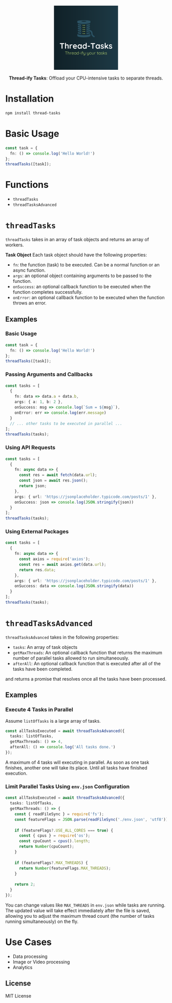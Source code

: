 <p align="center">
<img src="./logo.png" width="200" height="200" alt="Codeium Logo" >
</p>
<p align="center">
<b>Thread-ify Tasks</b>: Offload your CPU-intensive tasks to separate threads.
</p>

# Installation
```bash
npm install thread-tasks
```
# Basic Usage
```typescript
const task = {
  fn: () => console.log('Hello World!')
};
threadTasks([task]);
```


# Functions
- `threadTasks`
- `threadTasksAdvanced`

# `threadTasks`
`threadTasks` takes in an array of task objects and returns an array of workers.

**Task Object**
Each task object should have the following properties:
- `fn`: the function (task) to be executed. Can be a normal function or an async function.
- `args`: an optional object containing arguments to be passed to the function.
- `onSuccess`: an optional callback function to be executed when the function completes successfully.
- `onError`: an optional callback function to be executed when the function throws an error.

## Examples

### Basic Usage
```typescript
const task = {
  fn: () => console.log('Hello World!')
};
threadTasks([task]);
```

### Passing Arguments and Callbacks
```typescript
const tasks = [
  {
    fn: data => data.a + data.b,
    args: { a: 1, b: 2 },
    onSuccess: msg => console.log(`Sum = ${msg}`),
    onError: err => console.log(err.message)
  }
  // ... other tasks to be executed in parallel ...
];
threadTasks(tasks);
```
### Using API Requests
```typescript
const tasks = [
  {
    fn: async data => {
      const res = await fetch(data.url);
      const json = await res.json();
      return json;
    },
    args: { url: 'https://jsonplaceholder.typicode.com/posts/1' },
    onSuccess: json => console.log(JSON.stringify(json))
  }
];
threadTasks(tasks);
```

### Using External Packages
```typescript
const tasks = [
  {
    fn: async data => {
      const axios = require('axios');
      const res = await axios.get(data.url);
      return res.data;
    },
    args: { url: 'https://jsonplaceholder.typicode.com/posts/1' },
    onSuccess: data => console.log(JSON.stringify(data))
  }
];
threadTasks(tasks);
```

# `threadTasksAdvanced`
`threadTasksAdvanced` takes in the following properties:

- `tasks`: An array of task objects
- `getMaxThreads`: An optional callback function that returns the maximum number of parallel tasks allowed to run simultaneously.
-  `afterAll`: An optional callback function that is executed after all of the tasks have been completed.

and returns a promise that resolves once all the tasks have been processed.

## Examples

### Execute 4 Tasks in Parallel
Assume `listOfTasks` is a large array of tasks.
```typescript
const allTasksExecuted = await threadTasksAdvanced({
  tasks: listOfTasks,
  getMaxThreads: () => 4,
  afterAll: () => console.log('All tasks done.')
});
```
A maximum of 4 tasks will executing in parallel. As soon as one task finishes, another one will take its place. Until all tasks have finished execution.

### Limit Parallel Tasks Using `env.json` Configuration
```typescript
const allTasksExecuted = await threadTasksAdvanced({
  tasks: listOfTasks,
  getMaxThreads: () => {
    const { readFileSync } = require('fs');
    const featureFlags = JSON.parse(readFileSync('./env.json', 'utf8'));

    if (featureFlags?.USE_ALL_CORES === true) {
      const { cpus } = require('os');
      const cpuCount = cpus().length;
      return Number(cpuCount);
    }
    
    if (featureFlags?.MAX_THREADS) {
      return Number(featureFlags.MAX_THREADS);
    }
    
    return 2;
  }
});
```
You can change values like `MAX_THREADS` in `env.json` while tasks are running. The updated value will take effect immediately after the file is saved, allowing you to adjust the maximum thread count (the number of tasks running simultaneously) on the fly.

# Use Cases

- Data processing
- Image or Video processing
- Analytics

## License
MIT License
